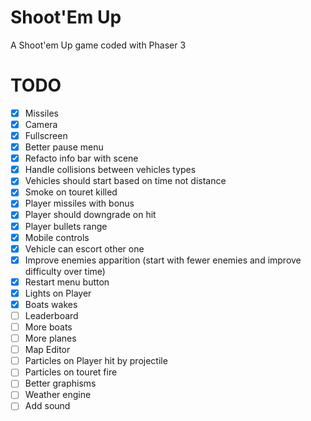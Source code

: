 # Shoot'Em Up
A Shoot'em Up game coded with Phaser 3

# TODO
- [x] Missiles
- [x] Camera
- [x] Fullscreen
- [x] Better pause menu
- [x] Refacto info bar with scene
- [x] Handle collisions between vehicles types
- [x] Vehicles should start based on time not distance
- [x] Smoke on touret killed
- [x] Player missiles with bonus
- [x] Player should downgrade on hit
- [x] Player bullets range
- [x] Mobile controls
- [x] Vehicle can escort other one
- [x] Improve enemies apparition (start with fewer enemies and improve difficulty over time)
- [x] Restart menu button
- [x] Lights on Player
- [x] Boats wakes
- [ ] Leaderboard
- [ ] More boats
- [ ] More planes
- [ ] Map Editor
- [ ] Particles on Player hit by projectile
- [ ] Particles on touret fire
- [ ] Better graphisms
- [ ] Weather engine
- [ ] Add sound
